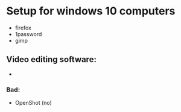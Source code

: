 # Setup for windows 10 computers

* firefox
* 1password
* gimp

## Video editing software:

* 

### Bad:

* OpenShot (no)
